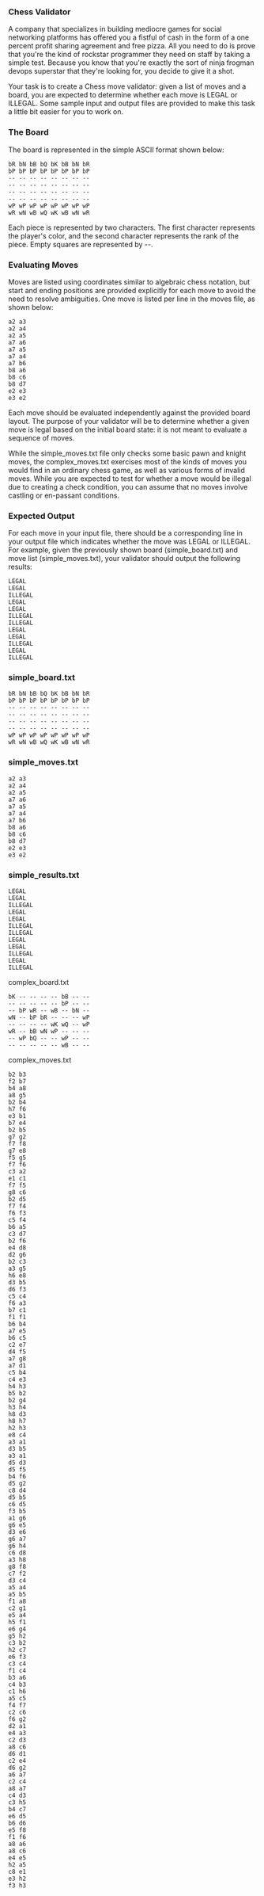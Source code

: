 ### Chess Validator

A company that specializes in building mediocre games for social networking platforms has offered you a fistful of cash in the form of a one percent profit sharing agreement and free pizza. All you need to do is prove that you're the kind of rockstar programmer they need on staff by taking a simple test. Because you know that you're exactly the sort of ninja frogman devops superstar that they're looking for, you decide to give it a shot.

Your task is to create a Chess move validator: given a list of moves and a board, you are expected to determine whether each move is LEGAL or ILLEGAL. Some sample input and output files are provided to make this task a little bit easier for you to work on.

### The Board

The board is represented in the simple ASCII format shown below:

```
bR bN bB bQ bK bB bN bR
bP bP bP bP bP bP bP bP
-- -- -- -- -- -- -- --
-- -- -- -- -- -- -- --
-- -- -- -- -- -- -- --
-- -- -- -- -- -- -- --
wP wP wP wP wP wP wP wP
wR wN wB wQ wK wB wN wR

```
Each piece is represented by two characters. The first character represents the player's color, and the second character represents the rank of the piece. Empty squares are represented by --.

### Evaluating Moves

Moves are listed using coordinates similar to algebraic chess notation, but start and ending positions are provided explicitly for each move to avoid the need to resolve ambiguities. One move is listed per line in the moves file, as shown below:

```
a2 a3
a2 a4
a2 a5
a7 a6
a7 a5
a7 a4
a7 b6
b8 a6
b8 c6
b8 d7
e2 e3
e3 e2

```
Each move should be evaluated independently against the provided board layout. The purpose of your validator will be to determine whether a given move is legal based on the initial board state: it is not meant to evaluate a sequence of moves.

While the simple_moves.txt file only checks some basic pawn and knight moves, the complex_moves.txt exercises most of the kinds of moves you would find in an ordinary chess game, as well as various forms of invalid moves. While you are expected to test for whether a move would be illegal due to creating a check condition, you can assume that no moves involve castling or en-passant conditions.

### Expected Output

For each move in your input file, there should be a corresponding line in your output file which indicates whether the move was LEGAL or ILLEGAL. For example, given the previously shown board (simple_board.txt) and move list (simple_moves.txt), your validator should output the following results:

```
LEGAL
LEGAL
ILLEGAL
LEGAL
LEGAL
ILLEGAL
ILLEGAL
LEGAL
LEGAL
ILLEGAL
LEGAL
ILLEGAL
```
### simple_board.txt

```
bR bN bB bQ bK bB bN bR
bP bP bP bP bP bP bP bP
-- -- -- -- -- -- -- --
-- -- -- -- -- -- -- --
-- -- -- -- -- -- -- --
-- -- -- -- -- -- -- --
wP wP wP wP wP wP wP wP
wR wN wB wQ wK wB wN wR
```
### simple_moves.txt

```
a2 a3
a2 a4
a2 a5
a7 a6
a7 a5
a7 a4
a7 b6
b8 a6
b8 c6
b8 d7
e2 e3
e3 e2

```
### simple_results.txt

```
LEGAL
LEGAL
ILLEGAL
LEGAL
LEGAL
ILLEGAL
ILLEGAL
LEGAL
LEGAL
ILLEGAL
LEGAL
ILLEGAL

```
complex_board.txt

```
bK -- -- -- -- bB -- --
-- -- -- -- -- bP -- --
-- bP wR -- wB -- bN --
wN -- bP bR -- -- -- wP
-- -- -- -- wK wQ -- wP
wR -- bB wN wP -- -- --
-- wP bQ -- -- wP -- --
-- -- -- -- -- wB -- --

```
complex_moves.txt

```
b2 b3
f2 b7
b4 a8
a8 g5
b2 b4
h7 f6
e3 b1
b7 e4
b2 b5
g7 g2
f7 f8
g7 e8
f5 g5
f7 f6
c3 a2
e1 c1
f7 f5
g8 c6
b2 d5
f7 f4
f6 f3
c5 f4
b6 a5
c3 d7
b2 f6
e4 d8
d2 g6
b2 c3
a3 g5
h6 e8
d3 b5
d6 f3
c5 c4
f6 a3
b7 c1
f1 f1
b6 b4
a7 e5
b6 c5
c2 e7
d4 f5
a7 g8
a7 d1
c5 b4
c4 e3
h4 h3
b5 b2
b2 g4
h3 h4
h8 d3
h8 h7
h2 h3
e8 c4
a3 a1
d3 b5
a3 a1
d5 d3
d5 f5
b4 f6
d5 g2
c8 d4
d5 b5
c6 d5
f3 b5
a1 g6
g6 e5
d3 e6
g6 a7
g6 h4
c6 d8
a3 h8
g8 f8
c7 f2
d3 c4
a5 a4
a5 b5
f1 a8
c2 g1
e5 a4
h5 f1
e6 g4
g5 h2
c3 b2
h2 c7
e6 f3
c3 c4
f1 c4
b3 a6
c4 b3
c1 h6
a5 c5
f4 f7
c2 c6
f6 g2
d2 a1
e4 a3
c2 d3
a8 c6
d6 d1
c2 e4
d6 g2
a6 a7
c2 c4
a8 a7
c4 d3
c3 h5
b4 c7
e6 d5
b6 d6
e5 f8
f1 f6
a8 a6
a8 c6
e4 e5
h2 a5
c8 e1
e3 h2
f3 h3
```
